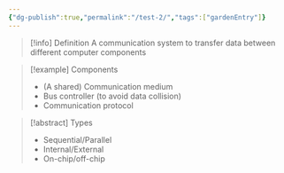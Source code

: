 ```yaml
---
{"dg-publish":true,"permalink":"/test-2/","tags":["gardenEntry"]}
---
```


> [!info] Definition
> A communication system to transfer data between different computer components

> [!example] Components
> - (A shared) Communication medium
> - Bus controller (to avoid data collision)
> - Communication protocol

> [!abstract] Types
> - Sequential/Parallel
> - Internal/External
> - On-chip/off-chip
